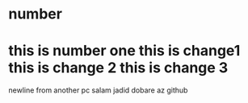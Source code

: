 # number
this is number one
this is change1
this is change 2
this is change 3
===
newline from another pc
salam jadid dobare az github

